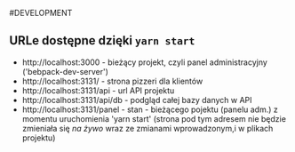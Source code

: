 #DEVELOPMENT

## URLe dostępne dzięki `yarn start`

- http://localhost:3000 - bieżący projekt, czyli panel administracyjny ('bebpack-dev-server')
- http://localhost:3131/ - strona pizzeri dla klientów
- http://localhost:3131/api - url API projektu
- http://localhost:3131/api/db - podgląd całej bazy danych w API
- http://localhost:3131/panel - stan - bieżącego pojektu (panelu adm.) z momentu uruchomienia 'yarn start' 
(strona pod tym adresem nie będzie zmieniała się *na żywo* wraz ze zmianami wprowadzonym,i w plikach projektu)

